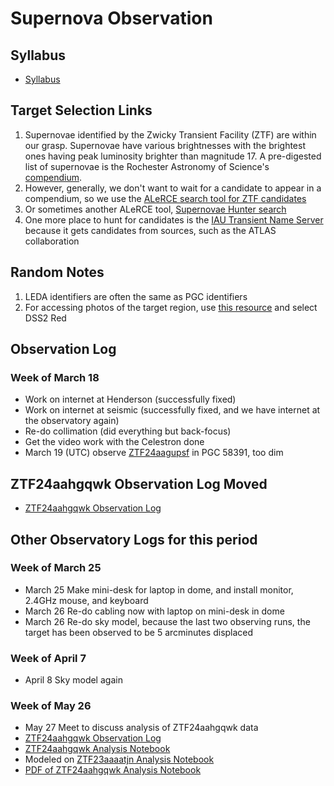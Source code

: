 # Supernova Observation

## Syllabus

* [Syllabus](./syllabus.html)

## Target Selection Links

1. Supernovae identified by the Zwicky Transient Facility (ZTF) are within our grasp. Supernovae have various brightnesses with the brightest ones having peak luminosity brighter than magnitude 17. A pre-digested list of supernovae is the Rochester Astronomy of Science's [compendium](https://www.rochesterastronomy.org/supernova.html).
2. However, generally, we don't want to wait for a candidate to appear in a compendium, so we use the [ALeRCE search tool for ZTF candidates](https://alerce.online/?selectedClassifier=stamp_classifier&selectedClass=SN&probability=0.65&ndet=1&ndet=3157&ranking=1&firstmjd=60378&count=false&page=1&perPage=20)
3. Or sometimes another ALeRCE tool, [Supernovae Hunter search](https://snhunter.alerce.online)
4. One more place to hunt for candidates is the [IAU Transient Name Server](https://www.wis-tns.org/search) because it gets candidates from sources, such as the ATLAS collaboration

##  Random Notes

1. LEDA identifiers are often the same as PGC identifiers
2. For accessing photos of the target region, use [this resource](https://skyview.gsfc.nasa.gov/current/cgi/query.pl) and select DSS2 Red

## Observation Log

### Week of March 18

* Work on internet at Henderson (successfully fixed)
* Work on internet at seismic (successfully fixed, and we have internet at the observatory again)
* Re-do collimation (did everything but back-focus)
* Get the video work with the Celestron done
* March 19 (UTC) observe [ZTF24aagupsf](./analyses/ZTF24aagupsf/index.html) in PGC 58391, too dim

## ZTF24aahgqwk Observation Log Moved

* [ZTF24aahgqwk Observation Log](./analyses/ZTF24aahgqwk/ZTF24aahgqwk_observation_log.html)

## Other Observatory Logs for this period

### Week of March 25

* March 25 Make mini-desk for laptop in dome, and install monitor, 2.4GHz mouse, and keyboard
* March 26 Re-do cabling now with laptop on mini-desk in dome
* March 26 Re-do sky model, because the last two observing runs, the target has been observed to be 5 arcminutes displaced

### Week of April 7

* April 8 Sky model again

### Week of May 26

* May 27 Meet to discuss analysis of ZTF24aahgqwk data
 * [ZTF24aahgqwk Observation Log](./analyses/ZTF24aahgqwk/ZTF24aahgqwk_observation_log.html)
 * [ZTF24aahgqwk Analysis Notebook](./analyses/ZTF24aahgqwk/ZTF24aahgqwk_analysis.ipynb)
  *  Modeled on [ZTF23aaaatjn Analysis Notebook](./analyses/ZTF24aahgqwk/ZTF23aaaatjn_analysis.ipynb)
 * [PDF of ZTF24aahgqwk Analysis Notebook](./analyses/ZTF24aahgqwk/ZTF24aahgqwk_analysis.pdf)
